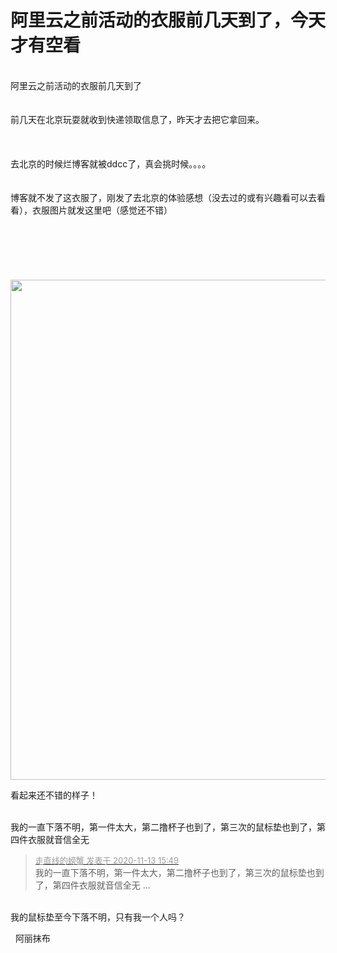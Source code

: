 # 阿里云之前活动的衣服前几天到了，今天才有空看


<br />
阿里云之前活动的衣服前几天到了<br />
<br />
<br />
前几天在北京玩耍就收到快递领取信息了，昨天才去把它拿回来。<br />
<br />
<br />
<br />
去北京的时候烂博客就被ddcc了，真会挑时候。。。。<img src="static/image/smiley/yct/010.gif" smilieid="41" border="0" alt="" /> <br />
<br />
<br />
博客就不发了这衣服了，刚发了去北京的体验感想（没去过的或有兴趣看可以去看看），衣服图片就发这里吧（感觉还不错）<img src="static/image/smiley/yct/022.gif" smilieid="42" border="0" alt="" /> <br />
<br />
<br />
<br />
<br />
<img id="aimg_rBPKF" onclick="zoom(this, this.src, 0, 0, 0)" class="zoom" src="https://assets.baklib.com/t/f50069d9-d0da-45db-ab61-cf16e38cddac/u/1f05ee0e-f0ae-4e7b-869d-3422fd3d2bb1/%E5%BE%AE%E4%BF%A1%E5%9B%BE%E7%89%87_202011131532351605253071837.jpg" onmouseover="img_onmouseoverfunc(this)" onload="thumbImg(this)" border="0" alt="" /><br />
<br />
<br />
<img id="aimg_tREUQ" onclick="zoom(this, this.src, 0, 0, 0)" class="zoom" width="600" height="800" src="https://assets.baklib.com/t/f50069d9-d0da-45db-ab61-cf16e38cddac/u/1f05ee0e-f0ae-4e7b-869d-3422fd3d2bb1/%E5%BE%AE%E4%BF%A1%E5%9B%BE%E7%89%87_202011131532301605253071841.jpg" onmouseover="img_onmouseoverfunc(this)" onclick="zoom(this)" style="cursor:pointer" border="0" alt="" />

看起来还不错的样子！<br />
<br />
<img src="static/image/smiley/default/lol.gif" smilieid="12" border="0" alt="" /><img src="static/image/smiley/default/lol.gif" smilieid="12" border="0" alt="" /><img src="static/image/smiley/default/lol.gif" smilieid="12" border="0" alt="" />

我的一直下落不明，第一件太大，第二撸杯子也到了，第三次的鼠标垫也到了，第四件衣服就音信全无

<div class="quote"><blockquote><font size="2"><a href="https://www.hostloc.com/forum.php?mod=redirect&amp;goto=findpost&amp;pid=9448858&amp;ptid=766266" target="_blank"><font color="#999999">走直线的螃蟹 发表于 2020-11-13 15:49</font></a></font><br />
我的一直下落不明，第一件太大，第二撸杯子也到了，第三次的鼠标垫也到了，第四件衣服就音信全无 ...</blockquote></div><br />
我的鼠标垫至今下落不明，只有我一个人吗？

<img src="static/image/smiley/default/lol.gif" smilieid="12" border="0" alt="" />&nbsp;&nbsp;阿丽抹布
